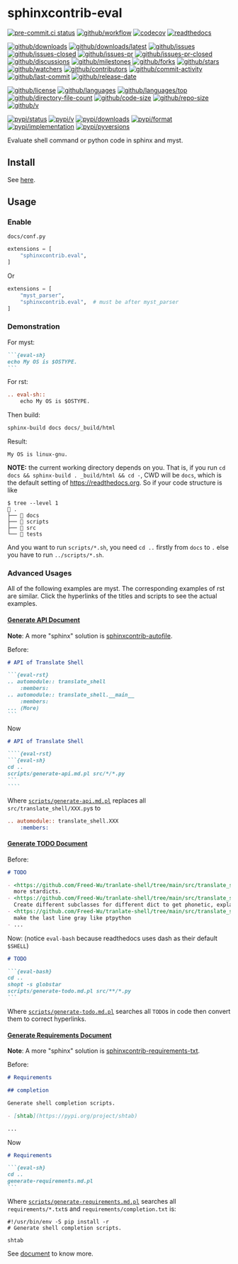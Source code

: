 # sphinxcontrib-eval

[![pre-commit.ci status](https://results.pre-commit.ci/badge/github/sphinx-contrib/eval/main.svg)](https://results.pre-commit.ci/latest/github/sphinx-contrib/eval/main)
[![github/workflow](https://github.com/sphinx-contrib/eval/actions/workflows/main.yml/badge.svg)](https://github.com/sphinx-contrib/eval/actions)
[![codecov](https://codecov.io/gh/sphinx-contrib/eval/branch/main/graph/badge.svg)](https://codecov.io/gh/sphinx-contrib/eval)
[![readthedocs](https://shields.io/readthedocs/sphinxcontrib-eval)](https://sphinxcontrib-eval.readthedocs.io)

[![github/downloads](https://shields.io/github/downloads/sphinx-contrib/eval/total)](https://github.com/sphinx-contrib/eval/releases)
[![github/downloads/latest](https://shields.io/github/downloads/sphinx-contrib/eval/latest/total)](https://github.com/sphinx-contrib/eval/releases/latest)
[![github/issues](https://shields.io/github/issues/sphinx-contrib/eval)](https://github.com/sphinx-contrib/eval/issues)
[![github/issues-closed](https://shields.io/github/issues-closed/sphinx-contrib/eval)](https://github.com/sphinx-contrib/eval/issues?q=is%3Aissue+is%3Aclosed)
[![github/issues-pr](https://shields.io/github/issues-pr/sphinx-contrib/eval)](https://github.com/sphinx-contrib/eval/pulls)
[![github/issues-pr-closed](https://shields.io/github/issues-pr-closed/sphinx-contrib/eval)](https://github.com/sphinx-contrib/eval/pulls?q=is%3Apr+is%3Aclosed)
[![github/discussions](https://shields.io/github/discussions/sphinx-contrib/eval)](https://github.com/sphinx-contrib/eval/discussions)
[![github/milestones](https://shields.io/github/milestones/all/sphinx-contrib/eval)](https://github.com/sphinx-contrib/eval/milestones)
[![github/forks](https://shields.io/github/forks/sphinx-contrib/eval)](https://github.com/sphinx-contrib/eval/network/members)
[![github/stars](https://shields.io/github/stars/sphinx-contrib/eval)](https://github.com/sphinx-contrib/eval/stargazers)
[![github/watchers](https://shields.io/github/watchers/sphinx-contrib/eval)](https://github.com/sphinx-contrib/eval/watchers)
[![github/contributors](https://shields.io/github/contributors/sphinx-contrib/eval)](https://github.com/sphinx-contrib/eval/graphs/contributors)
[![github/commit-activity](https://shields.io/github/commit-activity/w/sphinx-contrib/eval)](https://github.com/sphinx-contrib/eval/graphs/commit-activity)
[![github/last-commit](https://shields.io/github/last-commit/sphinx-contrib/eval)](https://github.com/sphinx-contrib/eval/commits)
[![github/release-date](https://shields.io/github/release-date/sphinx-contrib/eval)](https://github.com/sphinx-contrib/eval/releases/latest)

[![github/license](https://shields.io/github/license/sphinx-contrib/eval)](https://github.com/sphinx-contrib/eval/blob/main/LICENSE)
[![github/languages](https://shields.io/github/languages/count/sphinx-contrib/eval)](https://github.com/sphinx-contrib/eval)
[![github/languages/top](https://shields.io/github/languages/top/sphinx-contrib/eval)](https://github.com/sphinx-contrib/eval)
[![github/directory-file-count](https://shields.io/github/directory-file-count/sphinx-contrib/eval)](https://github.com/sphinx-contrib/eval)
[![github/code-size](https://shields.io/github/languages/code-size/sphinx-contrib/eval)](https://github.com/sphinx-contrib/eval)
[![github/repo-size](https://shields.io/github/repo-size/sphinx-contrib/eval)](https://github.com/sphinx-contrib/eval)
[![github/v](https://shields.io/github/v/release/sphinx-contrib/eval)](https://github.com/sphinx-contrib/eval)

[![pypi/status](https://shields.io/pypi/status/sphinxcontrib-eval)](https://pypi.org/project/sphinxcontrib-eval/#description)
[![pypi/v](https://shields.io/pypi/v/sphinxcontrib-eval)](https://pypi.org/project/sphinxcontrib-eval/#history)
[![pypi/downloads](https://shields.io/pypi/dd/sphinxcontrib-eval)](https://pypi.org/project/sphinxcontrib-eval/#files)
[![pypi/format](https://shields.io/pypi/format/sphinxcontrib-eval)](https://pypi.org/project/sphinxcontrib-eval/#files)
[![pypi/implementation](https://shields.io/pypi/implementation/sphinxcontrib-eval)](https://pypi.org/project/sphinxcontrib-eval/#files)
[![pypi/pyversions](https://shields.io/pypi/pyversions/sphinxcontrib-eval)](https://pypi.org/project/sphinxcontrib-eval/#files)

Evaluate shell command or python code in sphinx and myst.

## Install

See [here](https://sphinxcontrib-eval.readthedocs.io/en/latest/resources/install.html).

## Usage

### Enable

`docs/conf.py`

```python
extensions = [
    "sphinxcontrib.eval",
]
```

Or

```python
extensions = [
    "myst_parser",
    "sphinxcontrib.eval",  # must be after myst_parser
]
```

### Demonstration

For myst:

````markdown
```{eval-sh}
echo My OS is $OSTYPE.
```
````

For rst:

```rst
.. eval-sh::
    echo My OS is $OSTYPE.

```

Then build:

```sh
sphinx-build docs docs/_build/html
```

Result:

```text
My OS is linux-gnu.
```

**NOTE:** the current working directory depends on you. That is, if you run
`cd docs && sphinx-build . _build/html && cd -`, CWD will be `docs`, which is
the default setting of <https://readthedocs.org>. So if your code structure is
like

```console
$ tree --level 1
 .
├──  docs
├──  scripts
├──  src
└──  tests
```

And you want to run `scripts/*.sh`, you need `cd ..` firstly from `docs` to
`.` else you have to run `../scripts/*.sh`.

### Advanced Usages

All of the following examples are myst. The corresponding examples of rst are
similar. Click the hyperlinks of the titles and scripts to see the actual
examples.

#### [Generate API Document](https://github.com/Freed-Wu/translate-shell/tree/main/docs/api/translate_shell.md)

**Note**: A more "sphinx" solution is
[sphinxcontrib-autofile](https://github.com/sphinx-contrib/autofile).

Before:

````markdown
# API of Translate Shell

```{eval-rst}
.. automodule:: translate_shell
    :members:
.. automodule:: translate_shell.__main__
    :members:
... (More)
```
````

Now

`````markdown
# API of Translate Shell

````{eval-rst}
```{eval-sh}
cd ..
scripts/generate-api.md.pl src/*/*.py
```
````
`````

Where
[`scripts/generate-api.md.pl`](https://github.com/sphinx-contrib/eval/blob/main/scripts/generate-api.md.pl)
replaces all `src/translate_shell/XXX.py`s to

```rst
.. automodule:: translate_shell.XXX
    :members:
```

#### [Generate TODO Document](https://github.com/Freed-Wu/translate-shell/tree/main/docs/misc/todo.md)

Before:

```markdown
# TODO

- <https://github.com/Freed-Wu/tranlate-shell/tree/main/src/translate_shell/translators/stardict/__init__.py#L4>
  more stardicts.
- <https://github.com/Freed-Wu/tranlate-shell/tree/main/src/translate_shell/translators/stardict/__init__.py#L5>
  Create different subclasses for different dict to get phonetic, explains
- <https://github.com/Freed-Wu/tranlate-shell/tree/main/src/translate_shell/ui/repl.py#L33>
  make the last line gray like ptpython
- ...
```

Now: (notice `eval-bash` because readthedocs uses dash as their default `$SHELL`)

````markdown
# TODO

```{eval-bash}
cd ..
shopt -s globstar
scripts/generate-todo.md.pl src/**/*.py
```
````

Where
[`scripts/generate-todo.md.pl`](https://github.com/Freed-Wu/translate-shell/blob/main/scripts/generate-todo.md.pl)
searches all `TODO`s in code then convert them to correct hyperlinks.

#### [Generate Requirements Document](https://github.com/Freed-Wu/translate-shell/tree/main/docs/resources/requirements.md)

**Note**: A more "sphinx" solution is
[sphinxcontrib-requirements-txt](https://github.com/sphinx-contrib/requirements-txt).

Before:

```markdown
# Requirements

## completion

Generate shell completion scripts.

- [shtab](https://pypi.org/project/shtab)

...
```

Now

````markdown
# Requirements

```{eval-sh}
cd ..
generate-requirements.md.pl
```
````

Where
[`scripts/generate-requirements.md.pl`](https://github.com/sphinx-contrib/eval/blob/main/scripts/generate-requirements.md.pl)
searches all `requirements/*.txt`s and `requirements/completion.txt` is:

```unixconfig
#!/usr/bin/env -S pip install -r
# Generate shell completion scripts.

shtab
```

See [document](https://sphinxcontrib-eval.readthedocs.io) to know more.
